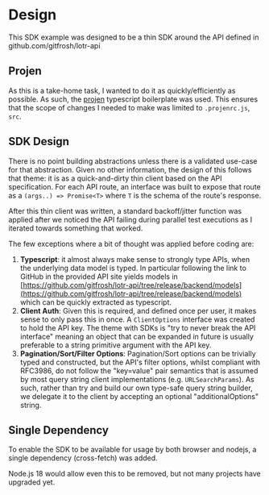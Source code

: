 # Design

This SDK example was designed to be a thin SDK around the API defined in github.com/gitfrosh/lotr-api

## Projen

As this is a take-home task, I wanted to do it as quickly/efficiently as possible. As such, the [projen](https://projen.io/) typescript boilerplate was used. This ensures that the scope of changes I needed to make was limited to `.projenrc.js`, `src`.

## SDK Design

There is no point building abstractions unless there is a validated use-case for that abstraction. Given no other information, the design of this follows that theme: it is as a quick-and-dirty thin client based on the API specification. For each API route, an interface was built to expose that route as a `(args..) => Promise<T>` where `T` is the schema of the route's response.

After this thin client was written, a standard backoff/jitter function was applied after we noticed the API failing during parallel test executions as I iterated towards something that worked. 

The few exceptions where a bit of thought was applied before coding are:

1. **Typescript**: it almost always make sense to strongly type APIs, when the underlying data model is typed. In particular following the link to GitHub in the provided API site yields models in [https://github.com/gitfrosh/lotr-api/tree/release/backend/models](https://github.com/gitfrosh/lotr-api/tree/release/backend/models) which can be quickly extracted as typescript.
2. **Client Auth**: Given this is required, and defined once per user, it makes sense to only pass this in once. A `ClientOptions` interface was created to hold the API key. The theme with SDKs is "try to never break the API interface" meaning an object that can be expanded in future is usually preferable to a string primitive argument with the API key.
3. **Pagination/Sort/Filter Options**: Pagination/Sort options can be trivially typed and constructed, but the API's filter options, whilst compliant with RFC3986, do not follow the "key=value" pair semantics that is assumed by most query string client implementations (e.g. `URLSearchParams`). As such, rather than try and build our own type-safe query string builder, we delegate it to the client by accepting an optional "additionalOptions" string.

## Single Dependency

To enable the SDK to be available for usage by both browser and nodejs, a single dependency (cross-fetch) was added.

Node.js 18 would allow even this to be removed, but not many projects have upgraded yet.
